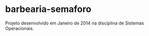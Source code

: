 # barbearia-semaforo
Projeto desenvolvido em Janeiro de 2014 na disciplina de Sistemas Operacionais. 
